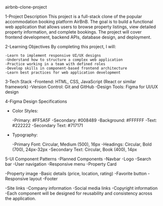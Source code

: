 airbnb-clone-project

1-Project Description
This project is a full-stack clone of the popular accommodation booking platform AirBnB. The goal is to build a functional web application that allows users to browse property listings, view detailed property information, and complete bookings. The project will cover frontend development, backend APIs, database design, and deployment.

2-Learning Objectives
By completing this project, I will:

    -Learn to implement responsive UI/UX designs
    -Understand how to structure a complex web application
    -Practice working in a team with defined roles
    -Develop skills in component-based frontend architecture
    -Learn best practices for web application development

3-Tech Stack
-Frontend: HTML, CSS, JavaScript (React or similar framework)
-Version Control: Git and GitHub
-Design Tools: Figma for UI/UX design

4-Figma Design Specifications

- Color Styles:

  -Primary: #FF5A5F
  -Secondary: #008489
  -Background: #FFFFFF
  -Text: #222222
  -Secondary Text: #717171

- Typography:

  -Primary Font: Circular, Medium (500), 16px
  -Headings: Circular, Bold (700), 24px-32px
  -Secondary Text: Circular, Book (400), 14px

5-UI Component Patterns
-Planned Components
-Navbar
-Logo
-Search bar
-User navigation
-Responsive menu
-Property Card

-Property image
-Basic details (price, location, rating)
-Favorite button
-Responsive layout
-Footer

-Site links
-Company information
-Social media links
-Copyright information
-Each component will be designed for reusability and consistency across the application.
